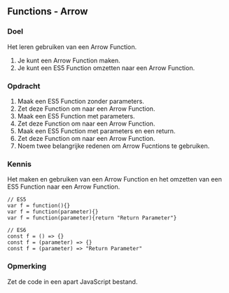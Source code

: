 ## Functions - Arrow

### Doel
Het leren gebruiken van een Arrow Function.
1. Je kunt een Arrow Function maken.
2. Je kunt een ES5 Function omzetten naar een Arrow Function.

### Opdracht
1. Maak een ES5 Function zonder parameters.
2. Zet deze Function om naar een Arrow Function.
3. Maak een ES5 Function met parameters.
4. Zet deze Function om naar een Arrow Function. 
5. Maak een ES5 Function met parameters en een return.
6. Zet deze Function om naar een Arrow Function. 
7. Noem twee belangrijke redenen om Arrow Fucntions te gebruiken.

### Kennis
Het maken en gebruiken van een Arrow Function en het omzetten van een ES5 Function naar een Arrow Function.  
```
// ES5
var f = function(){}
var f = function(parameter){}
var f = function(parameter){return "Return Parameter"}

// ES6
const f = () => {}
const f = (parameter) => {}
const f = (parameter) => "Return Parameter"
```

### Opmerking 
Zet de code in een apart JavaScript bestand.